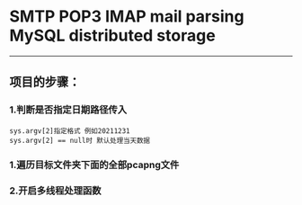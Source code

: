 # SMTP POP3 IMAP mail parsing MySQL distributed storage
****
## 项目的步骤：
### 1.判断是否指定日期路径传入
    sys.argv[2]指定格式 例如20211231
    sys.argv[2] == null时 默认处理当天数据
### 1.遍历目标文件夹下面的全部pcapng文件
### 2.开启多线程处理函数

